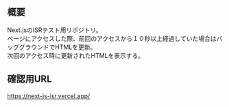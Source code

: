 ## 概要

Next.jsのISRテスト用リポジトリ。  
ページにアクセスした際、前回のアクセスから１０秒以上経過していた場合はバッググラウンドでHTMLを更新。  
次回のアクセス時に更新されたHTMLを表示する。

## 確認用URL

https://next-js-isr.vercel.app/
